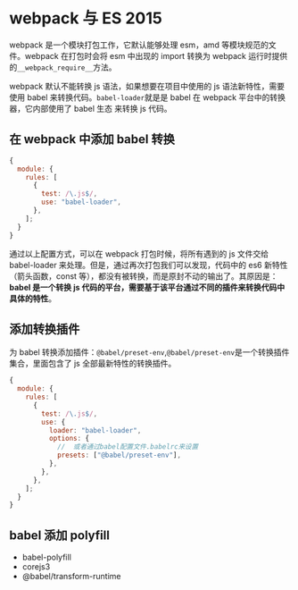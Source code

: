 # webpack 与 ES 2015

webpack 是一个模块打包工作，它默认能够处理 esm，amd 等模块规范的文件。webpack 在打包时会将 esm 中出现的 import 转换为 webpack 运行时提供的`__webpack_require__`方法。

webpack 默认不能转换 js 语法，如果想要在项目中使用的 js 语法新特性，需要使用 babel 来转换代码。`babel-loader`就是是 babel 在 webpack 平台中的转换器，它内部使用了 babel 生态 来转换 js 代码。

## 在 webpack 中添加 babel 转换

```javascript
{
  module: {
    rules: [
      {
        test: /\.js$/,
        use: "babel-loader",
      },
    ];
  }
}
```

通过以上配置方式，可以在 webpack 打包时候，将所有遇到的 js 文件交给 babel-loader 来处理。但是，通过再次打包我们可以发现，代码中的 es6 新特性（箭头函数，const 等），都没有被转换，而是原封不动的输出了。其原因是： **babel 是一个转换 js 代码的平台，需要基于该平台通过不同的插件来转换代码中具体的特性**。

## 添加转换插件

为 babel 转换添加插件：`@babel/preset-env`,`@babel/preset-env`是一个转换插件集合，里面包含了 js 全部最新特性的转换插件。

```javascript
{
  module: {
    rules: [
      {
        test: /\.js$/,
        use: {
          loader: "babel-loader",
          options: {
            //  或者通过babel配置文件.babelrc来设置
            presets: ["@babel/preset-env"],
          },
        },
      },
    ];
  }
}
```

## babel 添加 polyfill

 - babel-polyfill
 - corejs3
 - @babel/transform-runtime